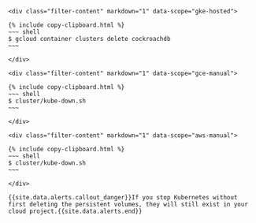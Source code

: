     <div class="filter-content" markdown="1" data-scope="gke-hosted">

    {% include copy-clipboard.html %}
    ~~~ shell
    $ gcloud container clusters delete cockroachdb
    ~~~

    </div>

    <div class="filter-content" markdown="1" data-scope="gce-manual">

    {% include copy-clipboard.html %}
    ~~~ shell
    $ cluster/kube-down.sh
    ~~~

    </div>

    <div class="filter-content" markdown="1" data-scope="aws-manual">

    {% include copy-clipboard.html %}
    ~~~ shell
    $ cluster/kube-down.sh
    ~~~

    </div>

    {{site.data.alerts.callout_danger}}If you stop Kubernetes without first deleting the persistent volumes, they will still exist in your cloud project.{{site.data.alerts.end}}
